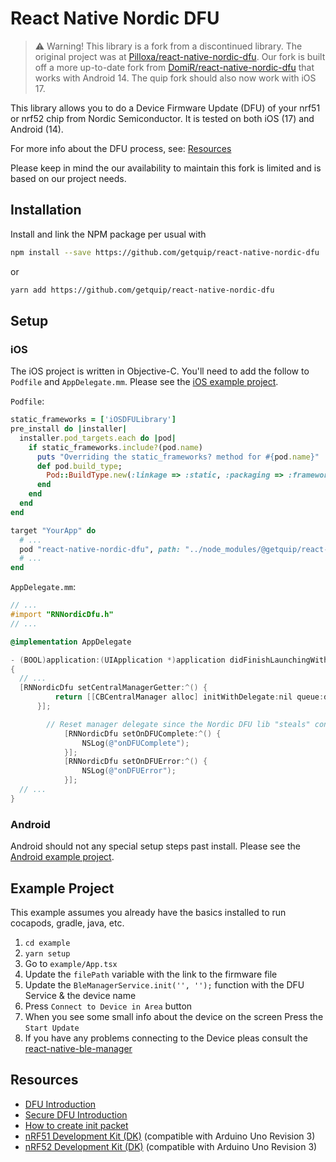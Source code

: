 # React Native Nordic DFU

> ⚠️ Warning! This library is a fork from a discontinued library. The original project was at [Pilloxa/react-native-nordic-dfu](https://github.com/Pilloxa/react-native-nordic-dfu). Our fork is built off a more up-to-date fork from [DomiR/react-native-nordic-dfu](https://github.com/DomiR/react-native-nordic-dfu) that works with Android 14. The quip fork should also now work with iOS 17.

This library allows you to do a Device Firmware Update (DFU) of your nrf51 or
nrf52 chip from Nordic Semiconductor. It is tested on both iOS (17) and Android (14).

For more info about the DFU process, see: [Resources](#resources)

Please keep in mind the our availability to maintain this fork is limited and is based on our project needs.

## Installation

Install and link the NPM package per usual with

```bash
npm install --save https://github.com/getquip/react-native-nordic-dfu
```

or

```bash
yarn add https://github.com/getquip/react-native-nordic-dfu
```

## Setup

### iOS

The iOS project is written in Objective-C. You'll need to add the follow to `Podfile` and `AppDelegate.mm`. Please see the [iOS example project](example/ios).

`Podfile`:

```ruby
static_frameworks = ['iOSDFULibrary']
pre_install do |installer|
  installer.pod_targets.each do |pod|
    if static_frameworks.include?(pod.name)
      puts "Overriding the static_frameworks? method for #{pod.name}"
      def pod.build_type;
        Pod::BuildType.new(:linkage => :static, :packaging => :framework)
      end
    end
  end
end

target "YourApp" do
  # ...
  pod "react-native-nordic-dfu", path: "../node_modules/@getquip/react-native-nordic-dfu"
  # ...
end
```

`AppDelegate.mm`:

```objective-c
// ...
#import "RNNordicDfu.h"
// ...

@implementation AppDelegate

- (BOOL)application:(UIApplication *)application didFinishLaunchingWithOptions:(NSDictionary *)launchOptions
{
  // ...
  [RNNordicDfu setCentralManagerGetter:^() {
          return [[CBCentralManager alloc] initWithDelegate:nil queue:dispatch_get_global_queue(DISPATCH_QUEUE_PRIORITY_BACKGROUND, 0)];
      }];

        // Reset manager delegate since the Nordic DFU lib "steals" control over it
            [RNNordicDfu setOnDFUComplete:^() {
                NSLog(@"onDFUComplete");
            }];
            [RNNordicDfu setOnDFUError:^() {
                NSLog(@"onDFUError");
            }];
  // ...
}
```

### Android

Android should not any special setup steps past install. Please see the [Android example project](example/android).

## Example Project

This example assumes you already have the basics installed to run cocapods, gradle, java, etc.

1. `cd example`
2. `yarn setup`
3. Go to `example/App.tsx`
4. Update the `filePath` variable with the link to the firmware file
5. Update the `BleManagerService.init('', '');` function with the DFU Service & the device name
6. Press `Connect to Device in Area` button
7. When you see some small info about the device on the screen Press the `Start Update`
8. If you have any problems connecting to the Device pleas consult the [react-native-ble-manager](https://github.com/innoveit/react-native-ble-manager)

## Resources

- [DFU Introduction](http://infocenter.nordicsemi.com/topic/com.nordic.infocenter.sdk5.v11.0.0/examples_ble_dfu.html?cp=6_0_0_4_3_1 "BLE Bootloader/DFU")
- [Secure DFU Introduction](http://infocenter.nordicsemi.com/topic/com.nordic.infocenter.sdk5.v12.0.0/ble_sdk_app_dfu_bootloader.html?cp=4_0_0_4_3_1 "BLE Secure DFU Bootloader")
- [How to create init packet](https://github.com/NordicSemiconductor/Android-nRF-Connect/tree/master/init%20packet%20handling "Init packet handling")
- [nRF51 Development Kit (DK)](http://www.nordicsemi.com/eng/Products/nRF51-DK "nRF51 DK") (compatible with Arduino Uno Revision 3)
- [nRF52 Development Kit (DK)](http://www.nordicsemi.com/eng/Products/Bluetooth-Smart-Bluetooth-low-energy/nRF52-DK "nRF52 DK") (compatible with Arduino Uno Revision 3)
